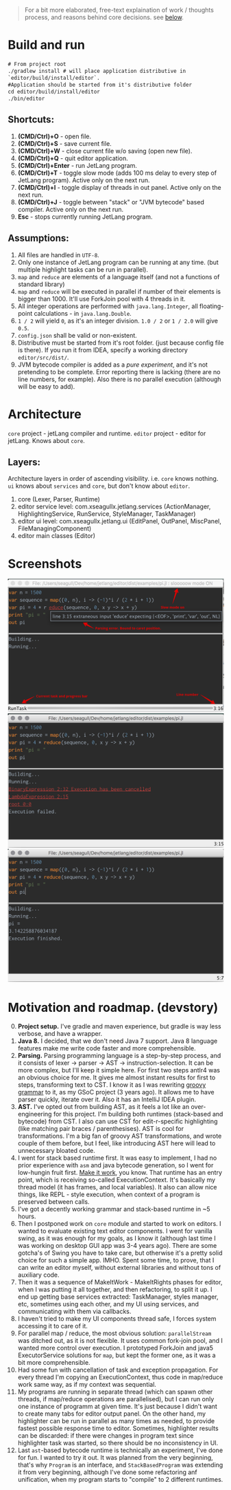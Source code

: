 > For a bit more elaborated, free-text explaination of work / thoughts process, and reasons behind core decisions. see [below](#motivation-and-roadmap-devstory).

# Build and run
```
# From project root
./gradlew install # will place application distributive in `editor/build/install/editor`.
#Application should be started from it's distributive folder
cd editor/build/install/editor
./bin/editor
```

## Shortcuts:
1. __(CMD/Ctrl)+O__ - open file.
2. __(CMD/Ctrl)+S__ - save current file.
3. __(CMD/Ctrl)+W__ - close current file w/o saving (open new file).
4. __(CMD/Ctrl)+Q__ - quit editor application.
5. __(CMD/Ctrl)+Enter__ - run JetLang program.
5. __(CMD/Ctrl)+T__ - toggle slow mode (adds 100 ms delay to every step of JetLang program). Active only on the next run.
6. __(CMD/Ctrl)+I__ - toggle display of threads in out panel. Active only on the next run.
7. __(CMD/Ctrl)+J__ - toggle between "stack" or "JVM bytecode" based compiler. Active only on the next run.
8. __Esc__ - stops currently running JetLang program.

## Assumptions:
1. All files are handled in `UTF-8`.
2. Only one instance of JetLang program can be running at any time. (but multiple highlight tasks can be run in parallel).
3. `map` and `reduce` are elements of a language itself (and not a functions of standard library)
4. `map` and `reduce` will be executed in parallel if number of their elements is bigger than 1000. It'll use ForkJoin pool with 4 threads in it.
5. All integer operations are performed with `java.lang.Integer`, all floating-point calculations - in `java.lang.Double`.
6. `1 / 2` will yield `0`, as it's an integer division. `1.0 / 2` or `1 / 2.0` will give `0.5`.
7. `config.json` shall be valid or non-existent.
8. Distributive must be started from it's root folder. (just because config file is there). If you run it from IDEA, specify a working directory `editor/src/dist/`.
9. JVM bytecode compiler is added as a *pure experiment*, and it's not pretending to be complete. Error reporting there is lacking (there are no line numbers, for example). Also there is no parallel execution (although will be easy to add).

# Architecture
`core` project - jetLang compiler and runtime.
`editor` project - editor for jetLang. Knows about `core`.

## Layers:

Architecture layers in order of ascending visibility. i.e. `core` knows nothing. `ui` knows about `services` and `core`, but don't know about `editor`.

1. core (Lexer, Parser, Runtime)
2. editor service level: com.xseagullx.jetlang.services (ActionManager, HighlightingService, RunService, StyleManager, TaskManager)
3. editor ui level: com.xseagullx.jetlang.ui (EditPanel, OutPanel, MiscPanel, FileManagingComponent)
4. editor main classes (Editor)


# Screenshots
![Running with error](/misc/Runnning%20with%20error.png)
![Cancelled](/misc/Cancelled.png)
![Success](/misc/Success.png)

# Motivation and roadmap. (devstory)
0. __Project setup.__ I've gradle and maven experience, but gradle is way less verbose, and have a wrapper.
0. __Java 8.__ I decided, that we don't need Java 7 support. Java 8 language features make me write code faster and more comprehensible.
1. __Parsing.__ Parsing programming language is a step-by-step process, and it consists of lexer -> parser -> AST -> instruction-selection. It can be more complex, but I'll keep it simple here.
For first two steps antlr4 was an obvious choice for me. It gives me almost instant results for first to steps, transforming text to CST.
I know it as I was rewriting [groovy grammar](https://github.com/xSeagullx/antlrv4_groovy_grammar/) to it, as my GSoC project (3 years ago).
It allows me to have parser quickly, iterate over it. Also it has an IntelliJ IDEA plugin.
2. __AST.__ I've opted out from building AST, as it feels a lot like an over-engineering for this project. I'm building both runtimes (stack-based and bytecode) from CST. I also can use CST for edit-r-specific highlighting (like matching pair braces / parenthesises). AST is cool for transformations. I'm a big fan of groovy AST transformations, and wrote couple of them before, but I feel, like introducing AST here will lead to unnecessary bloated code.
3. I went for stack based runtime first. It was easy to implement, I had no prior experience with `asm` and java bytecode generation, so I went for low-hungin fruit first. [Make it work](http://wiki.c2.com/?MakeItWorkMakeItRightMakeItFast), you know.
That runtime has an entry point, which is receiving so-called ExecutionContext. It's basically my thread model (it has frames, and local variables). It also can allow nice things, like REPL - style execution, when context of a program is preserved between calls.
4. I've got a decently working grammar and stack-based runtime in ~5 hours.
5. Then I postponed work on `core` module and started to work on editors. I wanted to evaluate existing text editor components. I went for vanilla swing, as it was enough for my goals, as I know it (although last time I was working on desktop GUI app was 3-4 years ago). There are some gotcha's of Swing you have to take care, but otherwise it's a pretty solid choice for such a simple app. IMHO. Spent some time, to prove, that I can write an editor myself, without external libraries and without tons of auxiliary code.
6. Then it was a sequence of MakeItWork - MakeItRights phases for editor, when I was putting it all together, and then refactoring, to split it up. I end up getting base services extracted: TaskManager, styles manager, etc, sometimes using each other, and my UI using services, and communicating with them via callbacks. 
7. I haven't tried to make my UI components thread safe, I forces system accessing it to care of it.
8. For parallel map / reduce, the most obvious solution: `parallelStream` was ditched out, as it is not flexible. It uses common fork-join pool, and I wanted more control over execution. I prototyped ForkJoin and java5 ExecutorService solutions for `map`, but kept the former one, as it was a bit more comprehensible.
9. Had some fun with cancellation of task and exception propagation. For every thread I'm copying an ExecutionContext, thus code in map/reduce work same way, as if my context was sequential.
10. My programs are running in separate thread (which can spawn other threads, if map/reduce operations are parallelised), but I can run only one instance of programm at given time. It's just because I didn't want to create many tabs for editor output panel. On the other hand, my highlighter can be run in parallel as many times as needed, to provide fastest possible response time to editor. Sometimes, highlighter results can be discarded: if there were changes in program text since highlighter task was started, so there should be no inconsistency in UI.
11. Last `ast`-based  bytecode runtime is technically an experiment, I've done for fun. I wanted to try it out. It was planned from the very beginning, that's why `Program` is an interface, and `StackBasedProgram` was extending it from very beginning, although I've done some refactoring anf unification, when my program starts to "compile" to 2 different runtimes.
